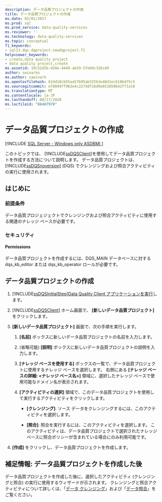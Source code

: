 ```yaml
---
description: データ品質プロジェクトの作成
title: データ品質プロジェクトの作成
ms.date: 03/01/2017
ms.prod: sql
ms.prod_service: data-quality-services
ms.reviewer: ''
ms.technology: data-quality-services
ms.topic: conceptual
f1_keywords:
- sql13.dqs.dqproject.newdqproject.f1
helpviewer_keywords:
- create,data quality project
- data quality project,create
ms.assetid: 19c52d2b-d28e-4449-ab59-5fe0dc326cd9
author: swinarko
ms.author: sawinark
ms.openlocfilehash: 62dd18cb55aa57b95ab325b3e48d1ec618bd75c5
ms.sourcegitcommit: e700497f962e4c2274df16d9e651059b42ff1a10
ms.translationtype: MT
ms.contentlocale: ja-JP
ms.lasthandoff: 08/17/2020
ms.locfileid: "88487970"
---
```

# <a name="create-a-data-quality-project"></a>データ品質プロジェクトの作成

[!INCLUDE [SQL Server - Windows only ASDBMI  ](../includes/applies-to-version/sqlserver.md)]

  このトピックでは、 [!INCLUDE[ssDQSClient](../includes/ssdqsclient-md.md)]を使用してデータ品質プロジェクトを作成する方法について説明します。 データ品質プロジェクトは、 [!INCLUDE[ssDQSnoversion](../includes/ssdqsnoversion-md.md)] (DQS) でクレンジングおよび照合アクティビティの実行に使用されます。  
  
##  <a name="before-you-begin"></a><a name="BeforeYouBegin"></a> はじめに  
  
###  <a name="prerequisites"></a><a name="Prerequisites"></a> 前提条件  
 データ品質プロジェジェクトでクレンジングおよび照合アクティビティに使用する関連のナレッジ ベースが必要です。  
  
###  <a name="security"></a><a name="Security"></a> セキュリティ  
  
####  <a name="permissions"></a><a name="Permissions"></a> Permissions  
 データ品質プロジェクトを作成するには、DQS_MAIN データベースに対する dqs_kb_editor または dqs_kb_operator ロールが必要です。  
  
##  <a name="create-a-data-quality-project"></a><a name="Create"></a> データ品質プロジェクトの作成  
  
1.  [!INCLUDE[ssDQSInitialStep](../includes/ssdqsinitialstep-md.md)][Data Quality Client アプリケーションを実行](../data-quality-services/run-the-data-quality-client-application.md)します。  
  
2.  [!INCLUDE[ssDQSClient](../includes/ssdqsclient-md.md)] ホーム画面で、 **[新しいデータ品質プロジェクト]** をクリックします。  
  
3.  **[新しいデータ品質プロジェクト]** 画面で、次の手順を実行します。  
  
    1.  **[名前]** ボックスに新しいデータ品質プロジェクトの名前を入力します。  
  
    2.  (省略可能) **[説明]** ボックスに新しいデータ品質プロジェクトの説明を入力します。  
  
    3.  **[ナレッジ ベースを使用する]** ボックスの一覧で、データ品質プロジェクトに使用するナレッジ ベースを選択します。 右側にある **[ナレッジ ベースの詳細: <ナレッジ ベース名>]** 領域に、選択したナレッジ ベースで使用可能なドメイン名が表示されます。  
  
    4.  **[アクティビティの選択]** 領域で、このデータ品質プロジェクトを使用して実行するアクティビティをクリックします。  
  
        -   **[クレンジング]**: ソース データをクレンジングするには、このアクティビティを選択します。  
  
        -   **[照合]**: 照合を実行するには、このアクティビティを選択します。 このアクティビティは、データ品質プロジェクトで選択されたナレッジ ベースに照合ポリシーが含まれている場合にのみ利用可能です。  
  
4.  **[作成]** をクリックし、データ品質プロジェクトを作成します。  
  
##  <a name="follow-up-after-creating-a-data-quality-project"></a><a name="FollowUp"></a> 補足情報: データ品質プロジェクトを作成した後  
 データ品質プロジェクトを作成した後に、選択したアクティビティ (クレンジングと照合) の実行に使用するウィザードが示されます。 クレンジングと照合アクティビティについて詳しくは、「[データ クレンジング](../data-quality-services/data-cleansing.md)」および「[データ照合](../data-quality-services/data-matching.md)」をご覧ください。  
  
  

